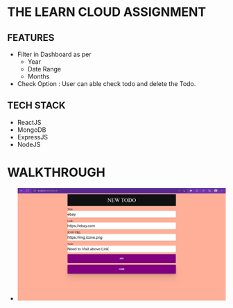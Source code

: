 # THE LEARN CLOUD ASSIGNMENT

## FEATURES

- Filter in Dashboard as per
  - Year
  - Date Range
  - Months
- Check Option : User can able check todo and delete the Todo.

## TECH STACK

- ReactJS
- MongoDB
- ExpressJS
- NodeJS

# WALKTHROUGH

- <img src="/images/newtodo.png">
